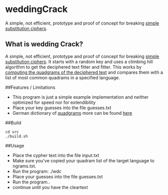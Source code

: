 # weddingCrack
A simple, not efficient, prototype and proof of concept for breaking [simple substitution ciphers](http://practicalcryptography.com/ciphers/classical-era/simple-substitution/).

## What is wedding Crack?
A simple, not efficient, prototype and proof of concept for breaking [simple substitution ciphers](http://practicalcryptography.com/ciphers/classical-era/simple-substitution/). It starts with a random key and uses a climbing hill algorithm to get the deciphered text fitter and fitter. This works by [computing the quadgrams of the deciphered text](http://practicalcryptography.com/cryptanalysis/text-characterisation/quadgrams/) and compares them with a list of most common quadrams in a specified language.


##Features / Limitations

  - This program is just a simple example implementation and neither optimized for speed nor for extendibility
  - Place your key guesses into the file guesses.txt
  - German dictionary of [quadgrams](http://practicalcryptography.com/cryptanalysis/text-characterisation/quadgrams/)
    more can be found [here](http://practicalcryptography.com/cryptanalysis/text-characterisation/quadgrams/)

##Build

    cd src
    ./build.sh
  
##Usage
- Place the cypher text into the file input.txt
- Make sure you've copied your quadram list of the target language to ngrams.txt.
- Run the program: ./wdc
- Place your guesses into the file guesses.txt
- Run the program..
- continue until you have the cleartext

